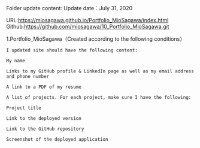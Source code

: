 Folder update content:
Update date：July 31, 2020

URL:https://miosagawa.github.io/Portfolio_MioSagawa/index.html
Github:https://github.com/miosagawa/10_Portfolio_MioSagawa.git

1.Portfolio_MioSagawa（Created according to the following conditions）

    I updated site should have the following content:

    My name

    Links to my GitHub profile & LinkedIn page as well as my email address and phone number

    A link to a PDF of my resume

    A list of projects. For each project, make sure I have the following:

    Project title

    Link to the deployed version

    Link to the GitHub repository

    Screenshot of the deployed application